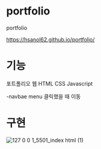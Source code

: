 # portfolio
 portfolio

 https://hsanol62.github.io/portfolio/
 
 # 기능
 포트폴리오 웹
 HTML CSS Javascript
 
-navbae menu 클릭했을 때 이동
 
 # 구현

![127 0 0 1_5501_index html (1)](https://user-images.githubusercontent.com/71969709/118805945-767d2f00-b8e1-11eb-8e2a-694b0cdc9fc3.png)

